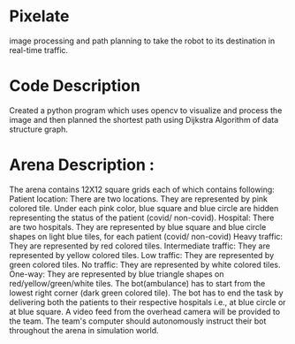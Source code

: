 # Pixelate
 image processing and path planning to take the robot to its destination in real-time traffic.
 
# Code Description
 Created a python program which uses opencv to visualize and process the image and then planned the shortest path using Dijkstra Algorithm of data structure graph.

# Arena Description : 
The arena contains 12X12 square grids each of which contains following:
Patient location: There are two locations. They are represented by pink 
colored tile. Under each pink color, blue square and blue circle are hidden 
representing the status of the patient (covid/ non-covid).
Hospital: There are two hospitals. They are represented by blue square and 
blue circle shapes on light blue tiles, for each patient (covid/ non-covid)
Heavy traffic: They are represented by red colored tiles. 
Intermediate traffic: They are represented by yellow colored tiles.
Low traffic: They are represented by green colored tiles.
No traffic: They are represented by white colored tiles.
One-way: They are represented by blue triangle shapes on 
red/yellow/green/white tiles.
The bot(ambulance) has to start from the lowest right corner (dark green 
colored tile).
The bot has to end the task by delivering both the patients to their 
respective hospitals i.e., at blue circle or at blue square.
A video feed from the overhead camera will be provided to the team. The 
team's computer should autonomously instruct their bot throughout the 
arena in simulation world.
